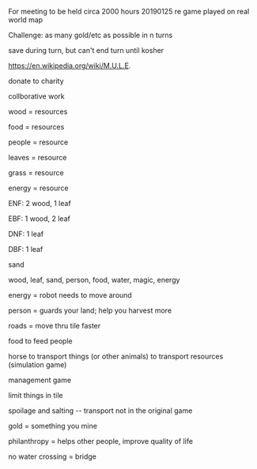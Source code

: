For meeting to be held circa 2000 hours 20190125 re game played on
real world map

Challenge: as many gold/etc as possible in n turns

save during turn, but can't end turn until kosher

https://en.wikipedia.org/wiki/M.U.L.E.

donate to charity

collborative work

wood = resources

food = resources

people = resource

leaves = resource

grass = resource

energy = resource

ENF: 2 wood, 1 leaf

EBF: 1 wood, 2 leaf

DNF: 1 leaf

DBF: 1 leaf

sand

wood, leaf, sand, person, food, water, magic, energy

energy = robot needs to move around

person = guards your land; help you harvest more

roads = move thru tile faster

food to feed people

horse to transport things (or other animals) to transport resources
(simulation game)

management game

limit things in tile

spoilage and salting -- transport not in the original game

gold = something you mine

philanthropy = helps other people, improve quality of life

no water crossing = bridge








